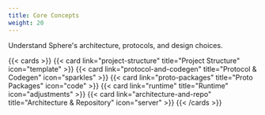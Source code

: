 ```yaml
---
title: Core Concepts
weight: 20
---
```


Understand Sphere's architecture, protocols, and design choices.

<!--more-->

{{< cards >}}
  {{< card link="project-structure" title="Project Structure" icon="template" >}}
  {{< card link="protocol-and-codegen" title="Protocol & Codegen" icon="sparkles" >}}
  {{< card link="proto-packages" title="Proto Packages" icon="code" >}}
  {{< card link="runtime" title="Runtime" icon="adjustments" >}}
  {{< card link="architecture-and-repo" title="Architecture & Repository" icon="server" >}}
{{< /cards >}}
